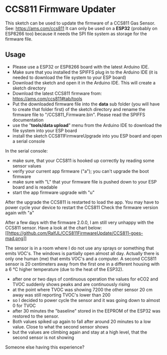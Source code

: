 # CCS811 Firmware Updater
This sketch can be used to update the firmware of a CCS811 Gas Sensor.
See: https://ams.com/ccs811
It can only be used on a **ESP32** (probably on ESP8266 too) because it needs the SPI file system as storage for the firmware file.

## Usage
* Please use a ESP32 or ESP8266 board with the latest Arduino IDE.
* Make sure that you installed the SPIFFS plug in to the Arduino IDE (it is needed to download the file system to your ESP board)
* Download the sketch and open it in the Arduino IDE. This will create a sketch directory
* Download the latest CCS811 firmware from: https://ams.com/ccs811#tab/tools 
* Put the downloaded firmware file into the **data** sub folder (you will have to create that folder first) of the sketch directory and rename the firmware file to "/CCS811_Firmware.bin". Please read the SPIFFS documentation
* use the "**tools/data upload**" menu from the Arduino IDE to download the file system into your ESP board
* install the sketch CCS811FirmwareUpgrade into you ESP board and open a serial console

In the serial console:
* make sure, that your CCS811 is hooked up correctly by reading some sensor values
* verify your current app firmware ("a"); you can't upgrade the boot firmware
* make sure with "L" that your firmware file is pushed down to your ESP board and is readable
* start the app firmware upgrade with "u"

After the upgrade the CCS811 is restarted to load the app. You may have to power cycle your device to restart the CCS811 
Check the firmware version again with "a"

After a few days with the firmware 2.0.0, I am still very unhappy with the CCS811 sensor. Have a look at the chart below:
[[https://github.com/RalfJL/CCS811FirmwareUpdate/CCS811-goes-mad.png]]

The sensor is in a room where I do not use any sprays or something that emits VOC's. The windows is partially open almost all day. Actually there is only one human (me) that emits VOC's and a computer.
A second CCS811 sensor is 20 centimeters away from the first one in a different housing with a 6 °C higher temperature (due to the heat of the ESP32).
* after one or two days of continuous operation the values for eCO2 and TVOC suddenly shows peaks and are continuously rising
* at the point where TVOC was showing 7200 the other sensor 20 cm away was still reporting TVOC's lower than 200
* so I decided to power cycle the sensor and it was going down to almost 0 for TVOC
* after 30 minutes the "baseline" stored in the EEPROM of the ESP32 was restored to the sensor. 
* Both values spiked up again to fall after around 20 minutes to a low value. Close to what the second sensor shows 
* but the values are climbing again and stay at a high level, that the second sensor is not showing

Someone else having this experience?
